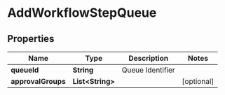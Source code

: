 

# AddWorkflowStepQueue


## Properties

| Name | Type | Description | Notes |
|------------ | ------------- | ------------- | -------------|
|**queueId** | **String** | Queue Identifier |  |
|**approvalGroups** | **List&lt;String&gt;** |  |  [optional] |



